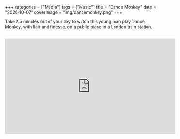 +++
categories = ["Media"]
tags = ["Music"]
title = "Dance Monkey"
date = "2020-10-07"
coverImage = "img/dancemonkey.png"
+++

Take 2.5 minutes out of your day to watch this young man play Dance Monkey, with flair and finesse, on a public piano in a London train station.

<!--more-->

<br>

<iframe width="560" height="315" src="https://www.youtube.com/embed/ez1iu-zx7eE" frameborder="0" allow="accelerometer; autoplay; clipboard-write; encrypted-media; gyroscope; picture-in-picture" allowfullscreen></iframe>
